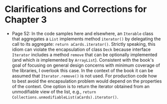 # Clarifications and Corrections for Chapter 3

* Page 52: In the code samples here and elsewhere, an `Iterable` class that aggregates a `List` implements method `iterator()` by delegating the call to its aggregate: `return aCards.iterator()`. Strictly speaking, this idiom can violate the encapsulation of class `Deck` because interface `Iterator` includes a method `remove` that can be optionally implemented (and which *is* implemented by `ArrayList`). Consistent with the book's goal of focusing on general design concerns with minimum coverage of the libraries, I overlook this case. In the context of the book it can be assumed that `Iterator.remove()` is not used. For production code how to best avoid the encapsulation problem would depend on the properties of the context. One option is to return the iterator obtained from an unmodifiable view of the list, e.g., `return Collections.unmodifiableList(aCards).iterator()`.

